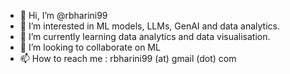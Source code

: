 - 👋 Hi, I’m @rbharini99
- 👀 I’m interested in ML models, LLMs, GenAI and data analytics.
- 🌱 I’m currently learning data analytics and data visualisation.
- 💞️ I’m looking to collaborate on ML 
- 📫 How to reach me : rbharini99 (at) gmail (dot) com
